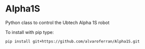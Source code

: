 # Alpha1S
Python class to control the Ubtech Alpha 1S robot

To install with pip type:

    pip install git+https://github.com/alvaroferran/Alpha1S.git
